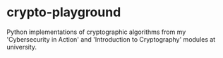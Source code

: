 # crypto-playground
Python implementations of cryptographic algorithms from my 'Cybersecurity in Action' and 'Introduction to Cryptography' modules at university.
